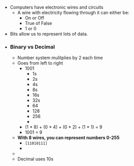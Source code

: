 - Computers have electronic wires and circuits
	- A wire with electricity flowing through it can either be:
		- On or Off
		- True of False
		- 1 or 0
- Bits allow us to represent lots of data.
- ### Binary vs Decimal
	- Number system mulitplies by 2 each time
	- Goes from left to right
		- 1001
			- 1s
			- 2s
			- 4s
			- 8s
			- 16s
			- 32s
			- 64
			- 128
			- 256
			-
		- (1 * 8) + (0 * 4) + (0 * 2) + (1 * 1) = 9
		- 1001 = 9
	- **With 8 wires, you can represent numbers 0-255**
		- `[11010111]`
		-
	-
	- Decimal uses 10s
